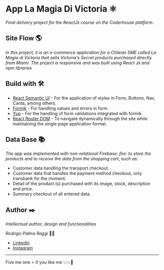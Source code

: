 # App La Magia Di Victoria ⚛️ 

_Final delivery project for the ReactJs course on the Coderhouse platform._

## Site Flow 🌎
_In this project, it is an e-commerce application for a Chilean SME called La Magia di Victoria that sells Victoria's Secret products purchased directly from Miami. The project is responsive and was built using React Js and npm libraries_  

## Build with 🛠️
 * [React Semantic UI](https://react.semantic-ui.com/) - For the application of styles in Form, Buttons, Nav, Cards, among others.
 * [Formik](https://formik.org/) - For handling values and errors in form.
 * [Yup](https://www.npmjs.com/package/yup) - For the handling of form validations integrated with formik.
 * [React Router DOM](https://www.npmjs.com/package/react-router-dom/v/5.3.0) - To navigate dynamically through the site while maintaining the single page application format.
 

## Data Base 📚
_The app was implemented with non-relational Firebase: fire: to store the products and to receive the data from the shopping cart, such as:_
 * Customer data handling the transport checkout.
 * Customer data that handles the payment method checkout, only transbank for the moment.
 * Detail of the product (s) purchased with its image, stock, description and price.
 * Summary checkout of all entered data.

## Author ✒️
_Intellectual author, design and functionalities_

_Rodrigo Palma Raggi_ 🧑‍💻
 * [Linkedin](https://www.linkedin.com/in/rodrigo-palma-raggi-67537158)
 * [Instagram](https://www.instagram.com/hrodrico)

---
Five me one :star: if you like me 💥💥🚀
